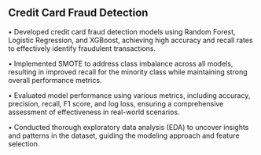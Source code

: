 ## Credit Card Fraud Detection 
• Developed credit card fraud detection models using Random Forest, Logistic Regression, and XGBoost, achieving high accuracy and recall rates to effectively identify fraudulent transactions.

• Implemented SMOTE to address class imbalance across all models, resulting in improved recall for the minority class while maintaining strong overall performance metrics.

• Evaluated model performance using various metrics, including accuracy, precision, recall, F1 score, and log loss, ensuring a comprehensive assessment of effectiveness in real-world scenarios.

• Conducted thorough exploratory data analysis (EDA) to uncover insights and patterns in the dataset, guiding the modeling approach and feature selection.
